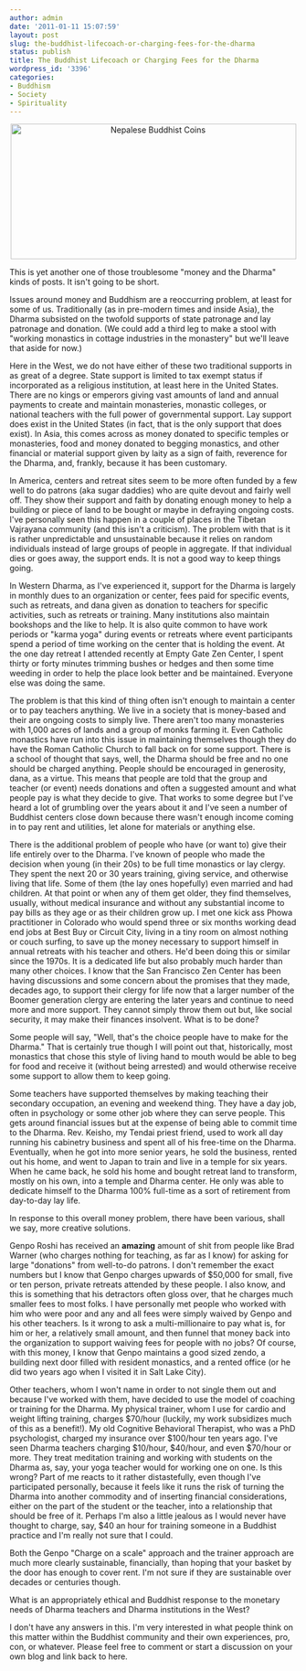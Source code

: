 ```yaml
---
author: admin
date: '2011-01-11 15:07:59'
layout: post
slug: the-buddhist-lifecoach-or-charging-fees-for-the-dharma
status: publish
title: The Buddhist Lifecoach or Charging Fees for the Dharma
wordpress_id: '3396'
categories:
- Buddhism
- Society
- Spirituality
---
```

<p style="text-align: center"><a href="http://www.flickr.com/photos/albill/5346855673/" title="Nepalese Buddhist Coins by albill, on Flickr"><img src="http://farm6.static.flickr.com/5164/5346855673_fcfb915814.jpg" border="0" width="500" height="237" alt="Nepalese Buddhist Coins" /></a></p>

This is yet another one of those troublesome "money and the Dharma" kinds of posts. It isn't going to be short.

Issues around money and Buddhism are a reoccurring problem, at least for some of us. Traditionally (as in pre-modern times and inside Asia), the Dharma subsisted on the twofold supports of state patronage and lay patronage and donation. (We could add a third leg to make a stool with "working monastics in cottage industries in the monastery" but we'll leave that aside for now.)

Here in the West, we do not have either of these two traditional supports in as great of a degree. State support is limited to tax exempt status if incorporated as a religious institution, at least here in the United States. There are no kings or emperors giving vast amounts of land and annual payments to create and maintain monasteries, monastic colleges, or national teachers with the full power of governmental support. Lay support does exist in the United States (in fact, that is the only support that does exist). In Asia, this comes across as money donated to specific temples or monasteries, food and money donated to begging monastics, and other financial or material support given by laity as a sign of faith, reverence for the Dharma, and, frankly, because it has been customary. 

In America, centers and retreat sites seem to be more often funded by a few well to do patrons (aka sugar daddies) who are quite devout and fairly well off. They show their support and faith by donating enough money to help a building or piece of land to be bought or maybe in defraying ongoing costs. I've personally seen this happen in a couple of places in the Tibetan Vajrayana community (and this isn't a criticism). The problem with that is it is rather unpredictable and unsustainable because it relies on random individuals instead of large groups of people in aggregate. If that individual dies or goes away, the support ends. It is not a good way to keep things going. 

In Western Dharma, as I've experienced it, support for the Dharma is largely in monthly dues to an organization or center, fees paid for specific events, such as retreats, and dana given as donation to teachers for specific activities, such as retreats or training. Many institutions also maintain bookshops and the like to help. It is also quite common to have work periods or "karma yoga" during events or retreats where event participants spend a period of time working on the center that is holding the event. At the one day retreat I attended recently at Empty Gate Zen Center, I spent thirty or forty minutes trimming bushes or hedges and then some time weeding in order to help the place look better and be maintained. Everyone else was doing the same. 

The problem is that this kind of thing often isn't enough to maintain a center or to pay teachers anything. We live in a society that is money-based and their are ongoing costs to simply live. There aren't too many monasteries with 1,000 acres of lands and a group of monks farming it. Even Catholic monastics have run into this issue in maintaining themselves though they do have the Roman Catholic Church to fall back on for some support. There is a school of thought that says, well, the Dharma should be free and no one should be charged anything. People should be encouraged in generosity, dana, as a virtue. This means that people are told that the group and teacher (or event) needs donations and often a suggested amount and what people pay is what they decide to give. That works to some degree but I've heard a lot of grumbling over the years about it and I've seen a number of Buddhist centers close down because there wasn't enough income coming in to pay rent and utilities, let alone for materials or anything else.

There is the additional problem of people who have (or want to) give their life entirely over to the Dharma. I've known of people who made the decision when young (in their 20s) to be full time monastics or lay clergy. They spent the next 20 or 30 years training, giving service, and otherwise living that life. Some of them (the lay ones hopefully) even married and had children. At that point or when any of them get older, they find themselves, usually, without medical insurance and without any substantial income to pay bills as they age or as their children grow up. I met one kick ass Phowa practitioner in Colorado who would spend three or six months working dead end jobs at Best Buy or Circuit City, living in a tiny room on almost nothing or couch surfing, to save up the money necessary to support himself in annual retreats with his teacher and others. He'd been doing this or similar since the 1970s. It is a dedicated life but also probably much harder than many other choices. I know that the San Francisco Zen Center has been having discussions and some concern about the promises that they made, decades ago, to support their clergy for life now that a larger number of the Boomer generation clergy are entering the later years and continue to need more and more support. They cannot simply throw them out but, like social security, it may make their finances insolvent. What is to be done?

Some people will say, "Well, that's the choice people have to make for the Dharma." That is certainly true though I will point out that, historically, most monastics that chose this style of living hand to mouth would be able to beg for food and receive it (without being arrested) and would otherwise receive some support to allow them to keep going. 

Some teachers have supported themselves by making teaching their secondary occupation, an evening and weekend thing. They have a day job, often in psychology or some other job where they can serve people. This gets around financial issues but at the expense of being able to commit time to the Dharma. Rev. Keisho, my Tendai priest friend, used to work all day running his cabinetry business and spent all of his free-time on the Dharma. Eventually, when he got into more senior years, he sold the business, rented out his home, and went to Japan to train and live in a temple for six years. When he came back, he sold his home and bought retreat land to transform, mostly on his own, into a temple and Dharma center. He only was able to dedicate himself to the Dharma 100% full-time as a sort of retirement from day-to-day lay life.

In response to this overall money problem, there have been various, shall we say, more creative solutions. 

Genpo Roshi has received an <strong>amazing</strong> amount of shit from people like Brad Warner (who charges nothing for teaching, as far as I know) for asking for large "donations" from well-to-do patrons. I don't remember the exact numbers but I know that Genpo charges upwards of $50,000 for small, five or ten person, private retreats attended by these people. I also know, and this is something that his detractors often gloss over, that he charges much smaller fees to most folks. I have personally met people who worked with him who were poor and any and all fees were simply waived by Genpo and his other teachers. Is it wrong to ask a multi-millionaire to pay what is, for him or her, a relatively small amount, and then funnel that money back into the organization to support waiving fees for people with no jobs? Of course, with this money, I know that Genpo maintains a good sized zendo, a building next door filled with resident monastics, and a rented office (or he did two years ago when I visited it in Salt Lake City). 

Other teachers, whom I won't name in order to not single them out and because I've worked with them, have decided to use the model of coaching or training for the Dharma. My physical trainer, whom I use for cardio and weight lifting training, charges $70/hour (luckily, my work subsidizes much of this as a benefit!). My old Cognitive Behavioral Therapist, who was a PhD psychologist, charged my insurance over $100/hour ten years ago. I've seen Dharma teachers charging $10/hour, $40/hour, and even $70/hour or more. They treat meditation training and working with students on the Dharma as, say, your yoga teacher would for working one on one. Is this wrong? Part of me reacts to it rather distastefully, even though I've participated personally, because it feels like it runs the risk of turning the Dharma into another commodity and of inserting financial considerations, either on the part of the student or the teacher, into a relationship that should be free of it. Perhaps I'm also a little jealous as I would never have thought to charge, say, $40 an hour for training someone in a Buddhist practice and I'm really not sure that I could. 

Both the Genpo "Charge on a scale" approach and the trainer approach are much more clearly sustainable, financially, than hoping that your basket by the door has enough to cover rent. I'm not sure if they are sustainable over decades or centuries though.

What is an appropriately ethical and Buddhist response to the monetary needs of Dharma teachers and Dharma institutions in the West?

I don't have any answers in this. I'm very interested in what people think on this matter within the Buddhist community and their own experiences, pro, con, or whatever. Please feel free to comment or start a discussion on your own blog and link back to here.
